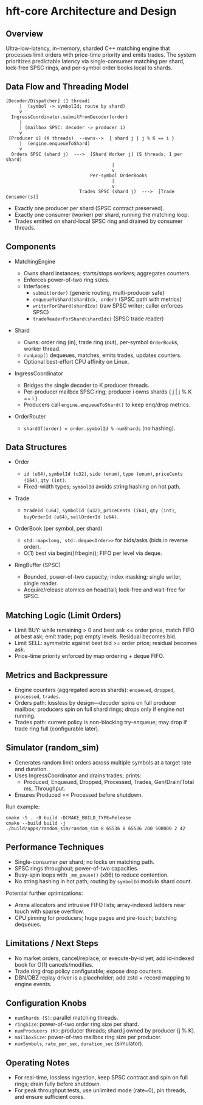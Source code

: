 # hft-core Architecture and Design

## Overview

Ultra-low-latency, in-memory, sharded C++ matching engine that processes limit orders with price-time priority and emits trades. The system prioritizes predictable latency via single-consumer matching per shard, lock-free SPSC rings, and per-symbol order books local to shards.

## Data Flow and Threading Model

```
[Decoder/Dispatcher] (1 thread)
     |  (symbol -> symbolId; route by shard)
     v
  IngressCoordinator.submitFromDecoder(order)
     |
     | (mailbox SPSC: decoder -> producer i)
     v
 [Producer i] (K threads)  --owns-->  { shard j | j % K == i }
     |  (engine.enqueueToShard)
     v
  Orders SPSC (shard j)  --->  [Shard Worker j] (S threads; 1 per shard)
                                       |
                                       v
                               Per-symbol OrderBooks
                                       |
                                       v
                           Trades SPSC (shard j)  --->  [Trade Consumer(s)]
```

- Exactly one producer per shard (SPSC contract preserved).
- Exactly one consumer (worker) per shard, running the matching loop.
- Trades emitted on shard-local SPSC ring and drained by consumer threads.

## Components

- MatchingEngine
  - Owns shard instances; starts/stops workers; aggregates counters.
  - Enforces power-of-two ring sizes.
  - Interfaces:
    - `submit(order)` (generic routing, multi-producer safe)
    - `enqueueToShard(shardIdx, order)` (SPSC path with metrics)
    - `writerForShard(shardIdx)` (raw SPSC writer; caller enforces SPSC)
    - `tradeReaderForShard(shardIdx)` (SPSC trade reader)

- Shard
  - Owns: order ring (in), trade ring (out), per-symbol `OrderBook`s, worker thread.
  - `runLoop()` dequeues, matches, emits trades, updates counters.
  - Optional best-effort CPU affinity on Linux.

- IngressCoordinator
  - Bridges the single decoder to K producer threads.
  - Per-producer mailbox SPSC ring; producer i owns shards { j | j % K == i }.
  - Producers call `engine.enqueueToShard()` to keep enq/drop metrics.

- OrderRouter
  - `shardOf(order) = order.symbolId % numShards` (no hashing).

## Data Structures

- Order
  - `id (u64)`, `symbolId (u32)`, `side (enum)`, `type (enum)`, `priceCents (i64)`, `qty (int)`.
  - Fixed-width types; `symbolId` avoids string hashing on hot path.

- Trade
  - `tradeId (u64)`, `symbolId (u32)`, `priceCents (i64)`, `qty (int)`, `buyOrderId (u64)`, `sellOrderId (u64)`.

- OrderBook (per symbol, per shard)
  - `std::map<long, std::deque<Order>>` for bids/asks (bids in reverse order).
  - O(1) best via begin()/rbegin(); FIFO per level via deque.

- RingBuffer<T> (SPSC)
  - Bounded, power-of-two capacity; index masking; single writer, single reader.
  - Acquire/release atomics on head/tail; lock-free and wait-free for SPSC.

## Matching Logic (Limit Orders)

- Limit BUY: while remaining > 0 and best ask <= order price, match FIFO at best ask; emit trade; pop empty levels. Residual becomes bid.
- Limit SELL: symmetric against best bid >= order price; residual becomes ask.
- Price-time priority enforced by map ordering + deque FIFO.

## Metrics and Backpressure

- Engine counters (aggregated across shards): `enqueued`, `dropped`, `processed`, `trades`.
- Orders path: lossless by design—decoder spins on full producer mailbox; producers spin on full shard rings; drops only if engine not running.
- Trades path: current policy is non-blocking try-enqueue; may drop if trade ring full (configurable later).

## Simulator (random_sim)

- Generates random limit orders across multiple symbols at a target rate and duration.
- Uses IngressCoordinator and drains trades; prints:
  - Produced, Enqueued, Dropped, Processed, Trades, Gen/Drain/Total ms, Throughput.
- Ensures Produced == Processed before shutdown.

Run example:

```
cmake -S . -B build -DCMAKE_BUILD_TYPE=Release
cmake --build build -j
./build/apps/random_sim/random_sim 8 65536 8 65536 200 500000 2 42
```

## Performance Techniques

- Single-consumer per shard; no locks on matching path.
- SPSC rings throughout; power-of-two capacities.
- Busy-spin loops with `_mm_pause()` (x86) to reduce contention.
- No string hashing in hot path; routing by `symbolId` modulo shard count.

Potential further optimizations:
- Arena allocators and intrusive FIFO lists; array-indexed ladders near touch with sparse overflow.
- CPU pinning for producers; huge pages and pre-touch; batching dequeues.

## Limitations / Next Steps

- No market orders, cancel/replace, or execute-by-id yet; add id-indexed book for O(1) cancels/modifies.
- Trade ring drop policy configurable; expose drop counters.
- DBN/DBZ replay driver is a placeholder; add zstd + record mapping to engine events.

## Configuration Knobs

- `numShards (S)`: parallel matching threads.
- `ringSize`: power-of-two order ring size per shard.
- `numProducers (K)`: producer threads; shard j owned by producer (j % K).
- `mailboxSize`: power-of-two mailbox ring size per producer.
- `numSymbols`, `rate_per_sec`, `duration_sec` (simulator).

## Operating Notes

- For real-time, lossless ingestion, keep SPSC contract and spin on full rings; drain fully before shutdown.
- For peak throughput tests, use unlimited mode (rate=0), pin threads, and ensure sufficient cores.

